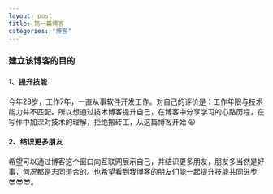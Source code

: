 ```yaml
---
layout: post
title: 第一篇博客
categories: "博客"
---
```


### 建立该博客的目的
#### 1、提升技能
今年28岁，工作7年，一直从事软件开发工作。对自己的评价是：工作年限与技术能力并不匹配。所以想通过技术博客提升自己，在博客中分享学习的心路历程，在写作中加深对技术的理解，拒绝搬砖工，从这篇博客开始 :satisfied:
#### 2、结识更多朋友
希望可以通过博客这个窗口向互联网展示自己，并结识更多朋友，朋友多当然是好事，何况都是志同道合的。也希望看到我博客的朋友们能一起提升技能共同进步:sunglasses::sunglasses::sunglasses:。
